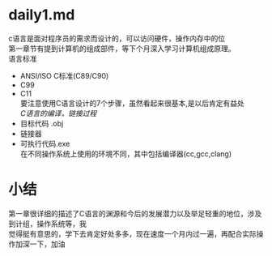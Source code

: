 daily1.md
===
c语言是面对程序员的需求而设计的，可以访问硬件，操作内存中的位<br>
第一章节有提到计算机的组成部件，等下个月深入学习计算机组成原理。<br>
语言标准
* ANSI/ISO C标准(C89/C90)
* C99
* C11<br>
要注意使用C语言设计的7个步骤，虽然看起来很基本,是以后肯定有益处<br>
*C语言的编译，链接过程*<br>
* 目标代码 .obj
* 链接器
* 可执行代码.exe<br>
在不同操作系统上使用的环境不同，其中包括编译器(cc,gcc,clang)

小结
======
第一章很详细的描述了C语言的渊源和今后的发展潜力以及举足轻重的地位，涉及到计组，操作系统等，我<br>
觉得挺有意思的，学下去肯定好处多多，现在速度一个月内过一遍，再配合实际操作加深一下，加油